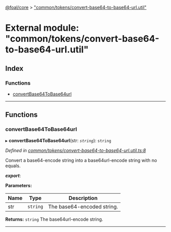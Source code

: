 [@foal/core](../README.md) > ["common/tokens/convert-base64-to-base64-url.util"](../modules/_common_tokens_convert_base64_to_base64_url_util_.md)

# External module: "common/tokens/convert-base64-to-base64-url.util"

## Index

### Functions

* [convertBase64ToBase64url](_common_tokens_convert_base64_to_base64_url_util_.md#convertbase64tobase64url)

---

## Functions

<a id="convertbase64tobase64url"></a>

###  convertBase64ToBase64url

▸ **convertBase64ToBase64url**(str: *`string`*): `string`

*Defined in [common/tokens/convert-base64-to-base64-url.util.ts:8](https://github.com/FoalTS/foal/blob/07f00115/packages/core/src/common/tokens/convert-base64-to-base64-url.util.ts#L8)*

Convert a base64-encode string into a base64url-encode string with no equals.

*__export__*: 

**Parameters:**

| Name | Type | Description |
| ------ | ------ | ------ |
| str | `string` |  The base64-encoded string. |

**Returns:** `string`
The base64url-encode string.

___

